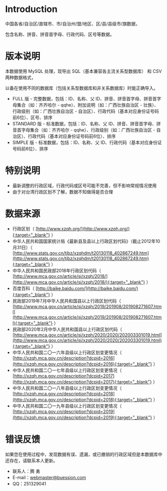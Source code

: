 Introduction
============
中国各省/自治区/直辖市、市/自治州/盟/地区、区/县/县级市/旗数据，

包含名称、拼音、拼音首字母、行政代码、区号等数据。


版本说明
============
本数据使用 MySQL 处理，现导出 SQL（基本兼容各主流关系型数据库） 和 CSV 两种数据格式，

以备在使用不同的数据库（包括关系型数据库和非关系数据库）时能正确导入。

* FULL 版 - 完整数据，包括：ID、名称、父 ID、拼音、拼音首字母、拼音首字母集合（如：齐齐哈尔 - qqhe）、附加说明（如：广西壮族自治区 - 壮族）、行政级别（如：广西壮族自治区 - 自治区）、行政代码（基本对应身份证号码前6位）、区号、排序
* STANDARD 版 - 标准数据，包括：ID、名称、父 ID、拼音、拼音首字母、拼音首字母集合（如：齐齐哈尔 - qqhe）、行政级别（如：广西壮族自治区 - 自治区）、行政代码（基本对应身份证号码前6位）、排序
* SIMPLE 版 - 标准数据，包括：ID、名称、父 ID、行政代码（基本对应身份证号码前6位）、排序

特别说明
============
* 最新调整的行政区域，行政代码或区号可能不完善，但不影响常规情况使用
* 由于对台湾行政区划不了解，数据不知做得是否合理

数据来源
============
* 行政区划（ [http://www.xzqh.org/](http://www.xzqh.org/){:target="_blank"} ）
* 中华人民共和国国家统计局《最新县及县以上行政区划代码》（截止2012年10月31日）（ [http://www.stats.gov.cn/tjbz/xzqhdm/t20130118_402867249.htm](http://www.stats.gov.cn/tjbz/xzqhdm/t20130118_402867249.htm){:target="_blank"} ）
* 中华人民共和国民政部2018年行政区划代码（ [http://www.mca.gov.cn/article/sj/xzqh/2018/](http://www.mca.gov.cn/article/sj/xzqh/2018/){:target="_blank"} ）
* 百度百科（ [http://baike.baidu.com/](http://baike.baidu.com/){:target="_blank"} ）
* 民政部2019年7月中华人民共和国县以上行政区划代码（ [http://www.mca.gov.cn/article/sj/xzqh/2019/201908/201908271607.html](http://www.mca.gov.cn/article/sj/xzqh/2019/201908/201908271607.html){:target="_blank"} ）
* 民政部2020年2月中华人民共和国县以上行政区划代码（ [http://www.mca.gov.cn/article/sj/xzqh/2020/2020/202003301019.html](http://www.mca.gov.cn/article/sj/xzqh/2020/2020/202003301019.html){:target="_blank"} ）
* 中华人民共和国二〇一六年县级以上行政区划变更情况（ [http://xzqh.mca.gov.cn/description?dcpid=2016](http://xzqh.mca.gov.cn/description?dcpid=2016){:target="_blank"} ）
* 中华人民共和国二〇一七年县级以上行政区划变更情况（ [http://xzqh.mca.gov.cn/description?dcpid=2017](http://xzqh.mca.gov.cn/description?dcpid=2017){:target="_blank"} ）
* 中华人民共和国二〇一八年县级以上行政区划变更情况（ [http://xzqh.mca.gov.cn/description?dcpid=2018](http://xzqh.mca.gov.cn/description?dcpid=2018){:target="_blank"} ）
* 中华人民共和国二〇一九年县级以上行政区划变更情况（ [http://xzqh.mca.gov.cn/description?dcpid=2019](http://xzqh.mca.gov.cn/description?dcpid=2019){:target="_blank"} ）

错误反馈
============
如果您在使用过程中，发现数据有误、遗漏，或已撤销的行政区域但是本数据库中还存在，请联系本人更新。
* 联系人：腾 勇
* E-mail：webmaster@buession.com
* QQ：251329041